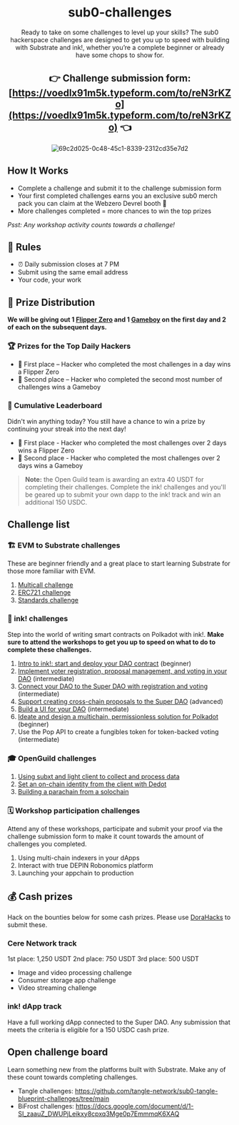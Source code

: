 <div align="center">

# sub0-challenges

Ready to take on some challenges to level up your skills? The sub0 hackerspace challenges are designed to get you up to speed with building with Substrate and ink!, whether you’re a complete beginner or already have some chops to show for.

## 👉 Challenge submission form: [https://voedlx91m5k.typeform.com/to/reN3rKZo](https://voedlx91m5k.typeform.com/to/reN3rKZo) 👈

![69c2d025-0c48-45c1-8339-2312cd35e7d2](https://github.com/user-attachments/assets/00b2ff58-8d09-44b3-9f7a-e40804090abe)

</div>

## How It Works

- Complete a challenge and submit it to the challenge submission form
- Your first completed challenges earns you an exclusive sub0 merch pack you can claim at the Webzero Devrel booth 🎁
- More challenges completed = more chances to win the top prizes

_Psst: Any workshop activity counts towards a challenge!_

## 📌 Rules

- ⏰ Daily submission closes at 7 PM
- Submit using the same email address
- Your code, your work

## 🎁 Prize Distribution

**We will be giving out 1 [Flipper Zero](https://flipperzero.one/) and 1 [Gameboy](https://www.nintendo.com/en-gb/Hardware/Nintendo-History/Game-Boy-Color/Game-Boy-Color-627137.html) on the first day and 2 of each on the subsequent days.**

### 🏆 Prizes for the Top Daily Hackers
- 🥇 First place – Hacker who completed the most challenges in a day wins a Flipper Zero
- 🥈 Second place – Hacker who completed the second most number of challenges wins a Gameboy

### 💪 Cumulative Leaderboard
Didn't win anything today? You still have a chance to win a prize by continuing your streak into the next day!

- 🥇 First place - Hacker who completed the most challenges over 2 days wins a Flipper Zero
- 🥈 Second place - Hacker who completed the most challenges over 2 days wins a Gameboy

> **Note:** the Open Guild team is awarding an extra 40 USDT for completing their challenges. Complete the ink! challenges and you'll be geared up to submit your own dapp to the ink! track and win an additional 150 USDC. 

## Challenge list

### 🏗️ EVM to Substrate challenges

These are beginner friendly and a great place to start learning Substrate for those more familiar with EVM.

1. [Multicall challenge](https://github.com/vikiival/sub0-reset/tree/main/multicall)
2. [ERC721 challenge](https://github.com/vikiival/sub0-reset/tree/main/erc721)
3. [Standards challenge](https://github.com/vikiival/sub0-reset/tree/main/standards)

### 🦑 ink! challenges

Step into the world of writing smart contracts on Polkadot with ink!. **Make sure to attend the workshops to get you up to speed on what to do to complete these challenges.**

1. [Intro to ink!: start and deploy your DAO contract](https://github.com/r0gue-io/sub0-ink-challenges/tree/main/challenges/challenge-1) (beginner)
2. [Implement voter registration, proposal management, and voting in your DAO](https://github.com/r0gue-io/sub0-ink-challenges/tree/main/challenges/challenge-2) (intermediate)
3. [Connect your DAO to the Super DAO with registration and voting](https://github.com/r0gue-io/sub0-ink-challenges/tree/main/challenges/challenge-3) (intermediate)
4. [Support creating cross-chain proposals to the Super DAO](https://github.com/r0gue-io/sub0-ink-challenges/tree/main/challenges/challenge-4) (advanced)
5. [Build a UI for your DAO](https://github.com/r0gue-io/sub0-ink-challenges/tree/main/challenges/challenge-5) (intermediate)
6. [Ideate and design a multichain, permissionless solution for Polkadot](https://github.com/r0gue-io/sub0-ink-challenges/tree/main/challenges/challenge-6) (beginner)
7. Use the Pop API to create a fungibles token for token-backed voting (intermediate)

### 🎓 OpenGuild challenges

1. [Using subxt and light client to collect and process data](https://github.com/openguild-labs/sub0-bangkok-challenges/tree/main/challenge-1)
2. [Set an on-chain identity from the client with Dedot](https://github.com/openguild-labs/sub0-bangkok-challenges/tree/main/challenge-2)
3. [Building a parachain from a solochain](https://github.com/openguild-labs/sub0-bangkok-challenges/tree/main/challenge-3)

### 🗓️ Workshop participation challenges

Attend any of these workshops, participate and submit your proof via the challenge submission form to make it count towards the amount of challenges you completed.

1. ​Using multi-chain indexers in your dApps
2. Interact with true DEPIN Robonomics platform
3. Launching your appchain to production

## 💰 Cash prizes 

Hack on the bounties below for some cash prizes. Please use [DoraHacks](https://dorahacks.io/hackathon/theblockspace-sub0) to submit these.

### Cere Network track

1st place: 1,250 USDT
2nd place: 750 USDT
3rd place: 500 USDT

- Image and video processing challenge
- Consumer storage app challenge
- Video streaming challenge

### ink! dApp track

Have a full working dApp connected to the Super DAO. Any submission that meets the criteria is eligible for a 150 USDC cash prize.

## Open challenge board

Learn something new from the platforms built with Substrate. Make any of these count towards completing challenges.

* Tangle challenges: https://github.com/tangle-network/sub0-tangle-blueprint-challenges/tree/main
* BiFrost challenges: https://docs.google.com/document/d/1-SI_zaauZ_DWUPjLeikxy8cpxq3Mge0p7EmmmqK6XAQ
